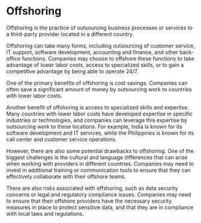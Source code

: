 # Offshoring

Offshoring is the practice of outsourcing business processes or services to a third-party provider located in a different country.

Offshoring can take many forms, including outsourcing of customer service, IT support, software development, accounting and finance, and other back-office functions. Companies may choose to offshore these functions to take advantage of lower labor costs, access to specialized skills, or to gain a competitive advantage by being able to operate 24/7.

One of the primary benefits of offshoring is cost savings. Companies can often save a significant amount of money by outsourcing work to countries with lower labor costs.

Another benefit of offshoring is access to specialized skills and expertise. Many countries with lower labor costs have developed expertise in specific industries or technologies, and companies can leverage this expertise by outsourcing work to these locations. For example, India is known for its software development and IT services, while the Philippines is known for its call center and customer service operations.

However, there are also some potential drawbacks to offshoring. One of the biggest challenges is the cultural and language differences that can arise when working with providers in different countries. Companies may need to invest in additional training or communication tools to ensure that they can effectively collaborate with their offshore teams.

There are also risks associated with offshoring, such as data security concerns or legal and regulatory compliance issues. Companies may need to ensure that their offshore providers have the necessary security measures in place to protect sensitive data, and that they are in compliance with local laws and regulations.
